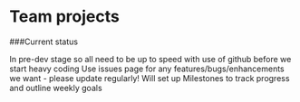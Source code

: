 Team projects
==============

###Current status

In pre-dev stage so all need to be up to speed with use of github before we start heavy coding
Use issues page for any features/bugs/enhancements we want - please update regularly!
Will set up Milestones to track progress and outline weekly goals
 




